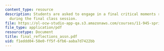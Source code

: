 ```yaml
---
content_type: resource
description: Students are asked to engage in a final critical moments reflection session
  during the final class session.
file: https://ol-ocw-studio-app-qa.s3.amazonaws.com/courses/11-945-springfield-studio-fall-2005/f1eddd0458e0ff5f6fb6aaba7d7422bb_final_reflections_assn.pdf
file_type: application/pdf
resourcetype: Document
title: final_reflections_assn.pdf
uid: f1eddd04-58e0-ff5f-6fb6-aaba7d7422bb
---
```

